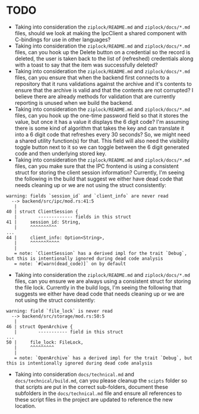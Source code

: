 # TODO

- Taking into consideration the `ziplock/README.md` and `ziplock/docs/*.md` files, should we look at making the IpcClient a shared component with C-bindings for use in other languages?
- Taking into consideration the `ziplock/README.md` and `ziplock/docs/*.md` files, can you hook up the Delete button on a credential so the record is deleted, the user is taken back to the list of (refreshed) credentials along with a toast to say that the item was successfully deleted?
- Taking into consideration the `ziplock/README.md` and `ziplock/docs/*.md` files, can you ensure that when the backend first connects to a repository that it runs validations against the archive and it's contents to ensure that the archive is valid and that the contents are not corrupted? I believe there are already methods for validation that are currently reporting is unused when we build the backend.
- Taking into consideration the `ziplock/README.md` and `ziplock/docs/*.md` files, can you hook up the one-time password field so that it stores the value, but once it has a value it displays the 6 digit code? I'm assuming there is some kind of algorithm that takes the key and can translate it into a 6 digit code that refreshes every 30 seconds? So, we might need a shared utility function(s) for that. This field will also need the visibility toggle button next to it so we can toggle between the 6 digit generated code and then underlying stored key.
- Taking into consideration the `ziplock/README.md` and `ziplock/docs/*.md` files, can you make sure that the IPC frontend is using a consistent struct for storing the client session information? Currently, I'm seeing the following in the build that suggest we either have dead code that needs cleaning up or we are not using the struct consistently:
```
warning: fields `session_id` and `client_info` are never read
  --> backend/src/ipc/mod.rs:41:5
   |
40 | struct ClientSession {
   |        ------------- fields in this struct
41 |     session_id: String,
   |     ^^^^^^^^^^
...
44 |     client_info: Option<String>,
   |     ^^^^^^^^^^^
   |
   = note: `ClientSession` has a derived impl for the trait `Debug`, but this is intentionally ignored during dead code analysis
   = note: `#[warn(dead_code)]` on by default
```
- Taking into consideration the `ziplock/README.md` and `ziplock/docs/*.md` files,  can you ensure we are always using a consistent struct for storing the file lock. Currently in the build logs, I'm seeing the following that suggests we either have dead code that needs cleaning up or we are not using the struct consistently:
```
warning: field `file_lock` is never read
  --> backend/src/storage/mod.rs:50:5
   |
46 | struct OpenArchive {
   |        ----------- field in this struct
...
50 |     file_lock: FileLock,
   |     ^^^^^^^^^
   |
   = note: `OpenArchive` has a derived impl for the trait `Debug`, but this is intentionally ignored during dead code analysis
```
- Taking into consideration `docs/technical.md` and `docs/technical/build.md`, can you please cleanup the `scipts` folder so that scripts are put in the correct sub-folders, document these subfolders in the `docs/technical.md` file and ensure all references to these script files in the project are updated to reference the new location.
